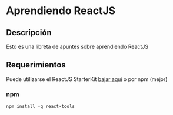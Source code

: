 Aprendiendo ReactJS
===============================================

Descripción
-
Esto es una libreta de apuntes sobre aprendiendo ReactJS

Requerimientos
-

Puede utilizarse el ReactJS StarterKit [bajar aqui](http://facebook.github.io/react/downloads.html) o por npm (mejor)

### npm 

```
npm install -g react-tools
```
